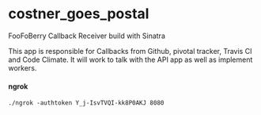 costner_goes_postal
===================

FooFoBerry Callback Receiver build with Sinatra

This app is responsible for Callbacks from Github, pivotal tracker, Travis CI and Code Climate.  It will work to talk 
with the API app as well as implement workers. 

#### ngrok

`./ngrok -authtoken Y_j-IsvTVQI-kk8P0AKJ 8080`
